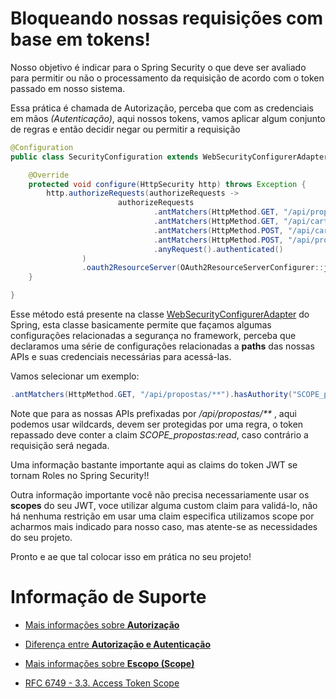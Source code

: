 # Bloqueando nossas requisições com base em tokens!

Nosso objetivo é indicar para o Spring Security o que deve ser avaliado para permitir ou não o processamento da requisição de acordo com o token passado em nosso sistema.

Essa prática é chamada de Autorização, perceba que com as credenciais em mãos _(Autenticação)_, aqui
nossos tokens, vamos aplicar algum conjunto de regras e então decidir negar ou permitir 
a requisição

```java
@Configuration
public class SecurityConfiguration extends WebSecurityConfigurerAdapter {

    @Override
    protected void configure(HttpSecurity http) throws Exception {
        http.authorizeRequests(authorizeRequests ->
                        authorizeRequests
                                .antMatchers(HttpMethod.GET, "/api/propostas/**").hasAuthority("SCOPE_propostas:read")
                                .antMatchers(HttpMethod.GET, "/api/cartoes/**").hasAuthority("SCOPE_cartoes:read")
                                .antMatchers(HttpMethod.POST, "/api/cartoes/**").hasAuthority("SCOPE_cartoes:write")
                                .antMatchers(HttpMethod.POST, "/api/propostas/**").hasAuthority("SCOPE_propostas:write")
                                .anyRequest().authenticated()
                )
                .oauth2ResourceServer(OAuth2ResourceServerConfigurer::jwt);
    }

}
``` 

Esse método está presente na classe [WebSecurityConfigurerAdapter](https://docs.spring.io/spring-security/site/docs/current/api/org/springframework/security/config/annotation/web/configuration/WebSecurityConfigurerAdapter.html) do Spring, esta classe basicamente
permite que façamos algumas configurações relacionadas a segurança no framework, perceba que declaramos uma série de configurações relacionadas a **paths** das nossas APIs e suas
credenciais necessárias para acessá-las.

Vamos selecionar um exemplo:

```java
.antMatchers(HttpMethod.GET, "/api/propostas/**").hasAuthority("SCOPE_propostas:read")
```

Note que para as nossas APIs prefixadas por _/api/propostas/**_ , aqui podemos usar wildcards, devem ser protegidas por uma
regra, o token repassado deve conter a claim _SCOPE_propostas:read_, caso contrário a requisição será negada.

Uma informação bastante importante aqui as claims do token JWT se tornam Roles no Spring Security!!

Outra informação importante você não precisa necessariamente usar os **scopes** do seu JWT, voce utilizar
alguma custom claim para validá-lo, não há nenhuma restrição em usar uma claim especifica
utilizamos scope por acharmos mais indicado para nosso caso, mas atente-se as necessidades
do seu projeto.

Pronto e ae que tal colocar isso em prática no seu projeto!

# Informação de Suporte

* [Mais informações sobre **Autorização**](https://auth0.com/docs/authorization)

* [Diferença entre **Autorização e Autenticação**](https://auth0.com/docs/authorization/authentication-and-authorization)

* [Mais informações sobre **Escopo (Scope)**](https://oauth.net/2/scope/) 

* [RFC 6749 - 3.3. Access Token Scope](https://tools.ietf.org/html/rfc6749#section-3.3) 
